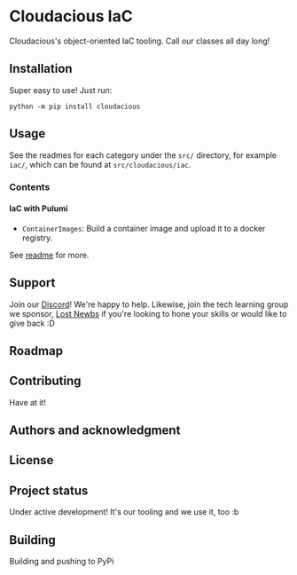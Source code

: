 # Cloudacious IaC
Cloudacious's object-oriented IaC tooling. Call our classes all day long!

## Installation
Super easy to use! Just run:
```
python -m pip install cloudacious
```

## Usage
See the readmes for each category under the `src/` directory, for example `iac/`, which can be found at `src/cloudacious/iac`.

### Contents
#### IaC with Pulumi
* `ContainerImages`: Build a container image and upload it to a docker registry. 

See [readme](src/cloudacious/iac/README.md) for more.

## Support
Join our [Discord](https://discord.gg/d7YccKnenh)! We're happy to help. Likewise, join the tech learning group we sponsor, [Lost Newbs](https://lnkd.in/gFG5BJnj) if you're looking to hone your skills or would like to give back :D

## Roadmap


## Contributing
Have at it!

## Authors and acknowledgment


## License


## Project status
Under active development! It's our tooling and we use it, too :b

## Building
Building and pushing to PyPi
